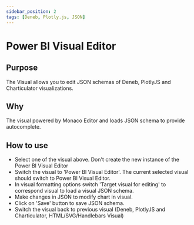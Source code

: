 ```yaml
---
sidebar_position: 2
tags: [Deneb, Plotly.js, JSON]
---
```


# Power BI Visual Editor

## Purpose

The Visual allows you to edit JSON schemas of Deneb, PlotlyJS and Charticulator visualizations.

## Why

The visual powered by Monaco Editor and loads JSON schema to provide autocomplete.

## How to use

* Select one of the visual above. Don't create the new instance of the Power BI Visual Editor
* Switch the visual to 'Power BI Visual Editor'. The current selected visual should switch to Power BI Visual Editor.
* In visual formatting options switch 'Target visual for editing' to correspond visual to load a visual JSON schema.
* Make changes in JSON to modify chart in visual.
* Click on 'Save' button to save JSON schema.
* Switch the visual back to previous visual (Deneb, PlotlyJS and Charticulator, HTML/SVG/Handlebars Visual)